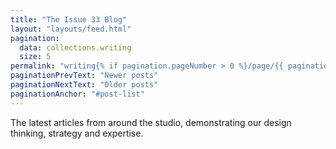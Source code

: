 ```yaml
---
title: "The Issue 33 Blog"
layout: "layouts/feed.html"
pagination:
  data: collections.writing
  size: 5
permalink: "writing{% if pagination.pageNumber > 0 %}/page/{{ pagination.pageNumber }}{% endif %}/index.html"
paginationPrevText: "Newer posts"
paginationNextText: "Older posts"
paginationAnchor: "#post-list"
---
```


The latest articles from around the studio, demonstrating our design
thinking, strategy and expertise.
